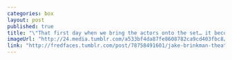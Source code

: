```yaml
---
categories: box
layout: post
published: true
title: "\"That first day when we bring the actors onto the set… it becomes a magical moment.\""
imageUrl: "http://24.media.tumblr.com/a533bf4da87fe8608782ca9cd403fbc8/tumblr_n1zdjgQYYy1si8qllo1_1280.jpg"
link: "http://fredfaces.tumblr.com/post/78758491601/jake-brinkman-theatrical-production-and-design"
---
```




